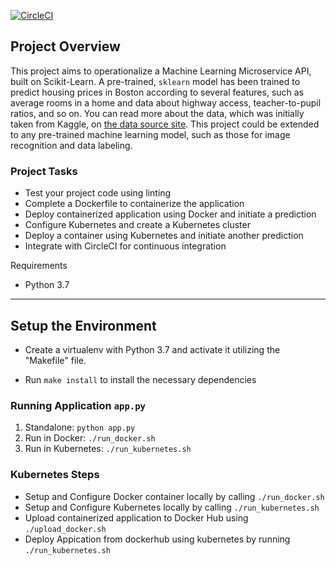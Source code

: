 [![CircleCI](https://dl.circleci.com/status-badge/img/gh/Maverick004/microservice/tree/master.svg?style=svg)](https://dl.circleci.com/status-badge/redirect/gh/Maverick004/microservice/tree/master)


## Project Overview

This project aims to operationalize a Machine Learning Microservice API, built on Scikit-Learn. A pre-trained, `sklearn` model has been trained to predict housing prices in Boston according to several features, such as average rooms in a home and data about highway access, teacher-to-pupil ratios, and so on. You can read more about the data, which was initially taken from Kaggle, on [the data source site](https://www.kaggle.com/c/boston-housing). This project could be extended to any pre-trained machine learning model, such as those for image recognition and data labeling.

### Project Tasks

* Test your project code using linting
* Complete a Dockerfile to containerize the application
* Deploy containerized application using Docker and initiate a prediction
* Configure Kubernetes and create a Kubernetes cluster
* Deploy a container using Kubernetes and initiate another prediction
* Integrate with CircleCI for continuous integration

Requirements

* Python 3.7

---

## Setup the Environment

* Create a virtualenv with Python 3.7 and activate it utilizing the "Makefile" file.

* Run `make install` to install the necessary dependencies

### Running Application `app.py`

1. Standalone:  `python app.py`
2. Run in Docker:  `./run_docker.sh`
3. Run in Kubernetes:  `./run_kubernetes.sh`

### Kubernetes Steps

* Setup and Configure Docker container locally by calling `./run_docker.sh`
* Setup and Configure Kubernetes locally by calling `./run_kubernetes.sh`
* Upload containerized application to Docker Hub using `./upload_docker.sh`
* Deploy Appication from dockerhub using kubernetes by running `./run_kubernetes.sh`
